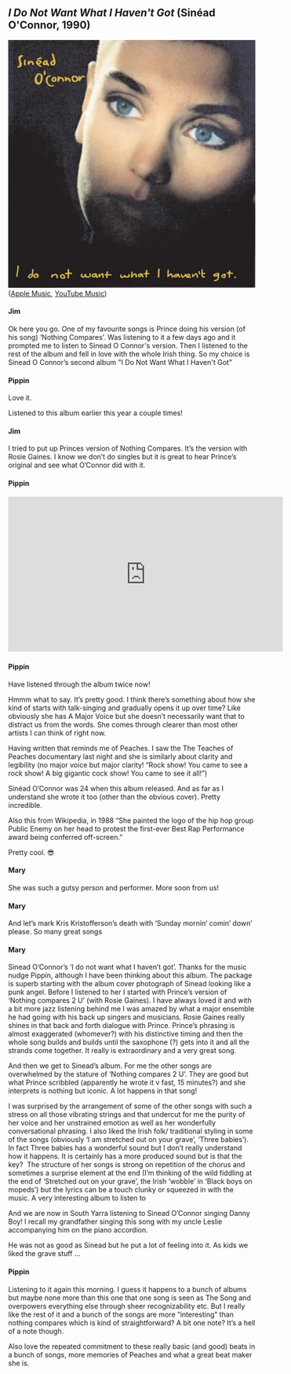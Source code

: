 ## *I Do Not Want What I Haven't Got* (Sinéad O'Connor, 1990)

![I Do Not Want What I Haven't Got](../assets/covers/i-do-not-want-what-i-havent-got.png)  
([Apple Music](https://music.apple.com/us/album/i-do-not-want-what-i-havent-got/1629185300), [YouTube Music](https://music.youtube.com/playlist?list=OLAK5uy_lZU86NH2Tc8yXnHlsEH1uDVpK7g76e0cE))

#### Jim

Ok here you go. One of my favourite songs is Prince doing his version (of his song) ‘Nothing Compares’. Was listening to it a few days ago and it prompted me to listen to Sinead O Connor's version. Then I listened to the rest of the album and fell in love with the whole Irish thing. So my choice is Sinead O Connor’s second album "I Do Not Want What I Haven't Got"

#### Pippin

Love it.

Listened to this album earlier this year a couple times!

#### Jim

I tried to put up Princes version of Nothing Compares. It’s the version with Rosie Gaines. I know we don’t do singles but it is great to hear Prince’s original and see what O’Connor did with it.

#### Pippin

<iframe width="560" height="315" src="https://www.youtube.com/embed/gXdv1zYFmtU?si=pt0ErGfe0aTwGVVd" title="YouTube video player" frameborder="0" allow="accelerometer; autoplay; clipboard-write; encrypted-media; gyroscope; picture-in-picture; web-share" referrerpolicy="strict-origin-when-cross-origin" allowfullscreen></iframe>

#### Pippin

Have listened through the album twice now!

Hmmm what to say. It’s pretty good. I think there’s something about how she kind of starts with talk-singing and gradually opens it up over time? Like obviously she has A Major Voice but she doesn’t necessarily want that to distract us from the words. She comes through clearer than most other artists I can think of right now.

Having written that reminds me of Peaches. I saw the The Teaches of Peaches documentary last night and she is similarly about clarity and legibility (no major voice but major clarity! “Rock show! You came to see a rock show! A big gigantic cock show! You came to see it all!”)

Sinéad O’Connor was 24 when this album released. And as far as I understand she wrote it too (other than the obvious cover). Pretty incredible.

Also this from Wikipedia, in 1988 “She painted the logo of the hip hop group Public Enemy on her head to protest the first-ever Best Rap Performance award being conferred off-screen.”

Pretty cool. 😎

#### Mary

She was such a gutsy person and performer. More soon from us! 

#### Mary

And let’s mark Kris Kristofferson’s death with ‘Sunday mornin’ comin’ down’ please. So many great songs

#### Mary

Sinead O’Connor’s ‘I do not want what I haven’t got’. Thanks for the music nudge Pippin, although I have been thinking about this album. The package is superb starting with the album cover photograph of Sinead looking like a punk angel. Before I listened to her I started with Prince’s version of ‘Nothing compares 2 U’ (with Rosie Gaines). I have always loved it and with a bit more jazz listening behind me I was amazed by what a major ensemble he had going with his back up singers and musicians. Rosie Gaines really shines in that back and forth dialogue with Prince. Prince’s phrasing is almost exaggerated (whomever?) with his distinctive timing and then the whole song builds and builds until the saxophone (?) gets into it and all the strands come together. It really is extraordinary and a very great song.

And then we get to Sinead’s album. For me the other songs are overwhelmed by the stature of ‘Nothing compares 2 U’. They are good but what Prince scribbled (apparently he wrote it v fast, 15 minutes?) and she interprets is nothing but iconic. A lot happens in that song!

I was surprised by the arrangement of some of the other songs with such a stress on all those vibrating strings and that undercut for me the purity of her voice and her unstrained emotion as well as her wonderfully conversational phrasing. I also liked the Irish folk/ traditional styling in some of the songs (obviously ‘I am stretched out on your grave’, ‘Three babies’). In fact Three babies has a wonderful sound but I don’t really understand how it happens. It is certainly has a more produced sound but is that the key?  The structure of her songs is strong on repetition of the chorus and sometimes a surprise element at the end (I’m thinking of the wild fiddling at the end of ‘Stretched out on your grave’, the Irish ‘wobble’ in ‘Black boys on mopeds’) but the lyrics can be a touch clunky or squeezed in with the music. A very interesting album to listen to

And we are now in South Yarra listening to Sinead O’Connor singing Danny Boy! I recall my grandfather singing this song with my uncle Leslie accompanying him on the piano accordion. 

He was not as good as Sinead but he put a lot of feeling into it. As kids we liked the grave stuff …

#### Pippin

Listening to it again this morning. I guess it happens to a bunch of albums but maybe none more than this one that one song is seen as The Song and overpowers everything else through sheer recognizability etc. But I really like the rest of it and a bunch of the songs are more “interesting” than nothing compares which is kind of straightforward? A bit one note? It’s a hell of a note though.

Also love the repeated commitment to these really basic (and good) beats in a bunch of songs, more memories of Peaches and what a great beat maker she is.

